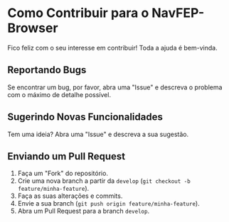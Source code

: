 # Como Contribuir para o NavFEP-Browser

Fico feliz com o seu interesse em contribuir! Toda a ajuda é bem-vinda.

## Reportando Bugs

Se encontrar um bug, por favor, abra uma "Issue" e descreva o problema com o máximo de detalhe possível.

## Sugerindo Novas Funcionalidades

Tem uma ideia? Abra uma "Issue" e descreva a sua sugestão.

## Enviando um Pull Request

1. Faça um "Fork" do repositório.
2. Crie uma nova branch a partir da `develop` (`git checkout -b feature/minha-feature`).
3. Faça as suas alterações e commits.
4. Envie a sua branch (`git push origin feature/minha-feature`).
5. Abra um Pull Request para a branch `develop`.
